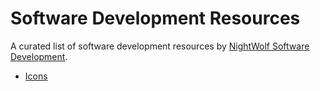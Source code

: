 # Software Development Resources

A curated list of software development resources by [NightWolf Software Development](https://nightwolf.dev).

- [Icons](./icons/)
